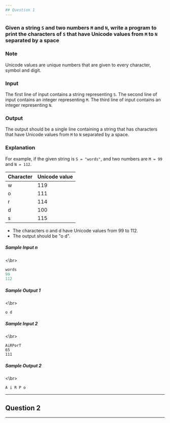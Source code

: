 ```yaml
---
## Question 1
---
```

### Given a string `S` and two numbers `M` and `N`, write a program to print the characters of `S` that have Unicode values from `M` to `N` separated by a space

### Note

Unicode values are unique numbers that are given to every character, symbol and digit.

### Input

The first line of input contains a string representing `S`.
The second line of input contains an integer representing `M`.
The third line of input contains an integer representing `N`.

### Output

The output should be a single line containing a string that has characters that have Unicode values from `M` to `N` separated by a space.

### Explanation

For example, if the given string is `S = "words"`, and two numbers are `M = 99` and `N = 112`.

| Character | Unicode value |
| :--- | :--- |
| w | 119 |
| o | 111 |
| r | 114 |
| d | 100 |
| s | 115 |

* The characters o and d have Unicode values from 99 to 112.
* The output should be "o d".

##### Sample Input n

<\br>
```python
words
99
112
```

##### Sample Output 1

<\br>
```
o d
```
##### Sample Input 2
<\br>
```
AiRPorT
65
111
```
##### Sample Output 2
<\br>
```
A i R P o
```

---

## Question 2

---
